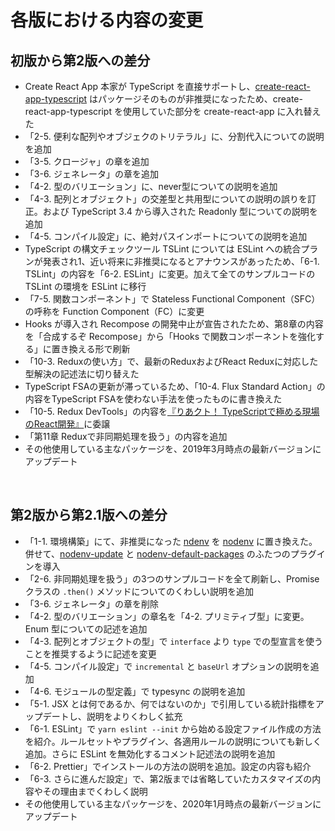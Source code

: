 # 各版における内容の変更

## 初版から第2版への差分

- Create React App 本家が TypeScript を直接サポートし、[create-react-app-typescript](https://github.com/wmonk/create-react-app-typescript) はパッケージそのものが非推奨になったため、create-react-app-typescript を使用していた部分を create-react-app に入れ替えた
- 「2-5. 便利な配列やオブジェクのトリテラル」に、分割代入についての説明を追加
- 「3-5. クロージャ」の章を追加
- 「3-6. ジェネレータ」の章を追加
- 「4-2. 型のバリエーション」に、never型についての説明を追加
- 「4-3. 配列とオブジェクト」の交差型と共用型についての説明の誤りを訂正。および TypeScript 3.4 から導入された Readonly 型についての説明を追加
- 「4-5. コンパイル設定」に、絶対パスインポートについての説明を追加
- TypeScript の構文チェックツール TSLint については ESLint への統合プランが発表され1、近い将来に非推奨になるとアナウンスがあったため、「6-1. TSLint」の内容を「6-2. ESLint」に変更。加えて全てのサンプルコードの TSLint の環境を ESLint に移行
- 「7-5. 関数コンポーネント」で Stateless Functional Component（SFC）の呼称を Function Component（FC）に変更
- Hooks が導入され Recompose の開発中止が宣告されたため、第8章の内容を「合成するぞ Recompose」から「Hooks で関数コンポーネントを強化する」に置き換える形で刷新
- 「10-3. Reduxの使い方」で、最新のReduxおよびReact Reduxに対応した型解決の記述法に切り替えた
- TypeScript FSAの更新が滞っているため、「10-4. Flux Standard Action」の内容をTypeScript FSAを使わない手法を使ったものに書き換えた
- 「10-5. Redux DevTools」の内容を[『りあクト！ TypeScriptで極める現場のReact開発』](https://oukayuka.booth.pm/items/1312815)に委譲
- 「第11章 Reduxで非同期処理を扱う」の内容を追加
- その他使用している主なパッケージを、2019年3月時点の最新バージョンにアップデート

<br />

## 第2版から第2.1版への差分

- 「1-1. 環境構築」にて、非推奨になった [ndenv](https://github.com/riywo/ndenv) を [nodenv](https://github.com/nodenv/nodenv) に置き換えた。併せて、[nodenv-update](https://github.com/nodenv/nodenv-update) と [nodenv-default-packages](https://github.com/nodenv/nodenv-default-packages) のふたつのプラグインを導入
- 「2-6. 非同期処理を扱う」の3つのサンプルコードを全て刷新し、Promise クラスの `.then()` メソッドについてのくわしい説明を追加
- 「3-6. ジェネレータ」の章を削除
- 「4-2. 型のバリエーション」の章名を「4-2. プリミティブ型」に変更。Enum 型についての記述を追加
- 「4-3. 配列とオブジェクトの型」で `interface` より `type` での型宣言を使うことを推奨するように記述を変更
- 「4-5. コンパイル設定」で `incremental` と `baseUrl` オプションの説明を追加
- 「4-6. モジュールの型定義」で typesync の説明を追加
- 「5-1. JSX とは何であるか、何ではないのか」で引用している統計指標をアップデートし、説明をよりくわしく拡充
- 「6-1. ESLint」で `yarn eslint --init` から始める設定ファイル作成の方法を紹介。ルールセットやプラグイン、各適用ルールの説明についても新しく追加。さらに ESLint を無効化するコメント記述法の説明を追加
- 「6-2. Prettier」でインストールの方法の説明を追加。設定の内容も紹介
- 「6-3. さらに進んだ設定」で、第2版までは省略していたカスタマイズの内容やその理由までくわしく説明
- その他使用している主なパッケージを、2020年1月時点の最新バージョンにアップデート
